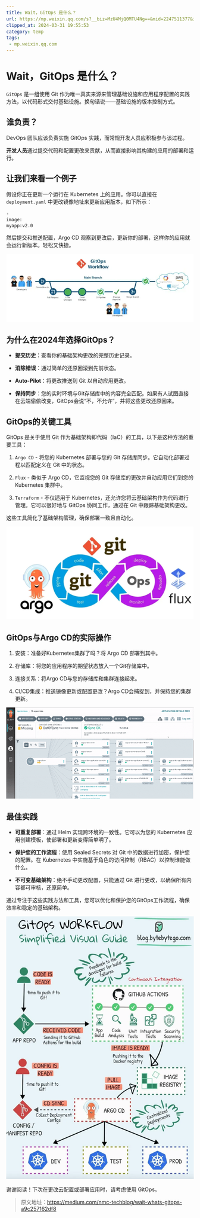```yaml
---
title: Wait，GitOps 是什么？
url: https://mp.weixin.qq.com/s?__biz=MzU4MjQ0MTU4Ng==&mid=2247511377&idx=1&sn=c9df464d19b7f59764604ad79e06b6bd&chksm=fdbaa24ccacd2b5acfadc864a8751e7802c54e036a3232034e2055158a3310fc89813ecbadbd&mpshare=1&scene=1&srcid=0216BV4eeDjnEUmcCybMMe2H&sharer_shareinfo=177aa8b1b6b787bfb3ea6b7a3f888514&sharer_shareinfo_first=177aa8b1b6b787bfb3ea6b7a3f888514#rd
clipped_at: 2024-03-31 19:55:53
category: temp
tags: 
 - mp.weixin.qq.com
---
```



# Wait，GitOps 是什么？

`GitOps` 是一组使用 Git 作为唯一真实来源来管理基础设施和应用程序配置的实践方法，以代码形式交付基础设施。换句话说——基础设施的版本控制方式。

## 谁负责？

DevOps 团队应该负责实施 GitOps 实践，而常规开发人员应积极参与该过程。

**开发人员**通过提交代码和配置更改来贡献，从而直接影响其构建的应用的部署和运行。

## 让我们来看一个例子

假设你正在更新一个运行在 Kubernetes 上的应用。你可以直接在 `deployment.yaml` 中更改镜像地址来更新应用版本，如下所示：

```plain
-
image:
myapp:v2.0
```

然后提交和推送配置，Argo CD 观察到更改后，更新你的部署，这样你的应用就会运行新版本。轻松又快捷。

![图片](assets/1711886153-dc767f08a982c255e15005baf2da9472.webp)

## 为什么在2024年选择GitOps？

-   **提交历史**：查看你的基础架构更改的完整历史记录。
    
-   **消除错误**：通过简单的还原回滚到先前状态。
    
-   **Auto-Pilot**：将更改推送到 Git 以自动应用更改。
    
-   **保持同步**：您的实时环境与Git存储库中的内容完全匹配。如果有人试图直接在云端偷偷改变，GitOps会说“不，不允许”，并将这些更改还原回来。
    

## GitOps的关键工具

GitOps 是关于使用 Git 作为基础架构即代码（IaC）的工具，以下是这种方法的重要工具：

1.  `Argo CD` - 将您的 Kubernetes 部署与您的 Git 存储库同步。它自动化部署过程以匹配定义在 Git 中的状态。
    
2.  `Flux` - 类似于 Argo CD，它监视您的 Git 存储库的更改并自动应用它们到您的 Kubernetes 集群中。
    
3.  `Terraform` - 不仅适用于 Kubernetes，还允许您将云基础架构作为代码进行管理。它可以很好地与 GitOps 协同工作，通过在 Git 中跟踪基础架构更改。
    

这些工具简化了基础架构管理，确保部署一致且自动化。

![图片](assets/1711886153-8eac4479dd8fbbe8a4d094f4db00a30d.webp)

## GitOps与Argo CD的实际操作

1.  安装：准备好Kubernetes集群了吗？将 Argo CD 部署到其中。
    
2.  存储库：将您的应用程序的期望状态放入一个Git存储库中。
    
3.  连接关系：将Argo CD与您的存储库和集群连接起来。
    
4.  CI/CD集成：推送镜像更新或配置更改？Argo CD会捕捉到，并保持您的集群更新。
    

![图片](assets/1711886153-6621244ae51b10d56ceca9be87e1cd64.gif)

## 最佳实践

-   **可重复部署**：通过 Helm 实现跨环境的一致性。它可以为您的 Kubernetes 应用创建模板，使部署和更新变得简单明了。
    
-   **保护您的工作流程**：使用 Sealed Secrets 对 Git 中的数据进行加密，保护您的配置。在 Kubernetes 中实施基于角色的访问控制（RBAC）以控制谁能做什么。
    
-   **不可变基础架构**：绝不手动更改配置，只能通过 Git 进行更改，以确保所有内容都可审核，还原简单。
    

通过专注于这些实践方法和工具，您可以优化和保护您的GitOps工作流程，确保效率和稳定的基础架构。

![图片](assets/1711886153-4d95546f1e9b6bafa9bded6a2820bb02.webp)

谢谢阅读！下次在更改云配置或部署应用时，请考虑使用 GitOps。

> 原文地址：https://medium.com/nmc-techblog/wait-whats-gitops-a9c257162df8

[](http://mp.weixin.qq.com/s?__biz=MzU4MjQ0MTU4Ng==&mid=2247511356&idx=1&sn=5c12e4197b3274fdcd7132441957ee92&chksm=fdbaa221cacd2b3749745cae91c7feef1fb9c04775b8fd914e1f7f057b02ee9ebe1b11e9dfd5&scene=21#wechat_redirect)
